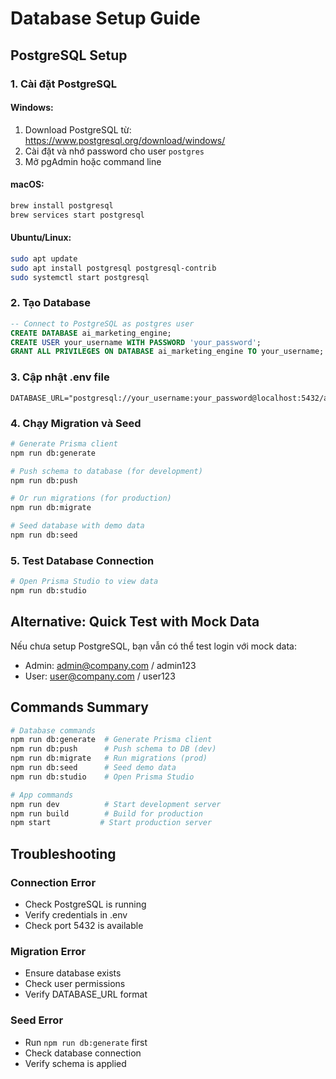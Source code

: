 # Database Setup Guide

## PostgreSQL Setup

### 1. Cài đặt PostgreSQL

#### Windows:

1. Download PostgreSQL từ: https://www.postgresql.org/download/windows/
2. Cài đặt và nhớ password cho user `postgres`
3. Mở pgAdmin hoặc command line

#### macOS:

```bash
brew install postgresql
brew services start postgresql
```

#### Ubuntu/Linux:

```bash
sudo apt update
sudo apt install postgresql postgresql-contrib
sudo systemctl start postgresql
```

### 2. Tạo Database

```sql
-- Connect to PostgreSQL as postgres user
CREATE DATABASE ai_marketing_engine;
CREATE USER your_username WITH PASSWORD 'your_password';
GRANT ALL PRIVILEGES ON DATABASE ai_marketing_engine TO your_username;
```

### 3. Cập nhật .env file

```env
DATABASE_URL="postgresql://your_username:your_password@localhost:5432/ai_marketing_engine"
```

### 4. Chạy Migration và Seed

```bash
# Generate Prisma client
npm run db:generate

# Push schema to database (for development)
npm run db:push

# Or run migrations (for production)
npm run db:migrate

# Seed database with demo data
npm run db:seed
```

### 5. Test Database Connection

```bash
# Open Prisma Studio to view data
npm run db:studio
```

## Alternative: Quick Test with Mock Data

Nếu chưa setup PostgreSQL, bạn vẫn có thể test login với mock data:

- Admin: admin@company.com / admin123
- User: user@company.com / user123

## Commands Summary

```bash
# Database commands
npm run db:generate  # Generate Prisma client
npm run db:push      # Push schema to DB (dev)
npm run db:migrate   # Run migrations (prod)
npm run db:seed      # Seed demo data
npm run db:studio    # Open Prisma Studio

# App commands
npm run dev          # Start development server
npm run build        # Build for production
npm start           # Start production server
```

## Troubleshooting

### Connection Error

- Check PostgreSQL is running
- Verify credentials in .env
- Check port 5432 is available

### Migration Error

- Ensure database exists
- Check user permissions
- Verify DATABASE_URL format

### Seed Error

- Run `npm run db:generate` first
- Check database connection
- Verify schema is applied
